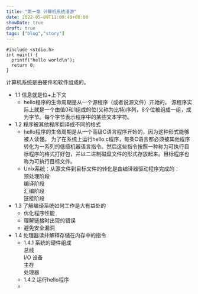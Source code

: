 ```yaml
---
title: "第一章 计算机系统漫游"
date: 2022-05-09T11:00:49+08:00
showDate: true
draft: true
tags: ["blog","story"]
---
```

```
#include <stdio.h>
int main() {
  printf("hello world\n");
  return 0;
}
```

计算机系统是由硬件和软件组成的。

- 1.1 信息就是位+上下文  
  - hello程序的生命周期是从一个源程序（或者说源文件）开始的。
  源程序实际上就是一个由值0和1组成的位(又称为比特)序列，8个位被组成一组，成为字节。每个字节表示程序中的某些文本字符。
- 1.2 程序被其他程序翻译成不同的格式
  - hello程序的生命周期是从一个高级C语言程序开始的，因为这种形式能够被人读懂。
  为了在系统上运行hello.c程序，每条C语言都必须被其他程序转化为一系列的低级机器语言指令。然后这些指令按照一种称为可执行目标程序的格式打好包，并以二进制磁盘文件的形式存放起来。目标程序也称为可执行目标文件。  
  - Unix系统：从源文件到目标文件的转化是由编译器驱动程序完成的：  
  预处理阶段  
  编译阶段  
  汇编阶段  
  链接阶段
- 1.3 了解编译系统如何工作是大有益处的
  - 优化程序性能
  - 理解链接时出现的错误
  - 避免安全漏洞
- 1.4 处理器读并解释存储在内存中的指令
  - 1.4.1 系统的硬件组成  
  总线  
  I/O 设备  
  主存  
  处理器  
  - 1.4.2 运行hello程序
  - 